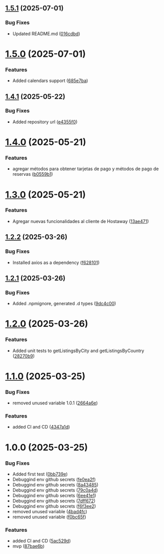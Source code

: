 ## [1.5.1](https://github.com/jcjiron/hostaway-ts/compare/v1.5.0...v1.5.1) (2025-07-01)


### Bug Fixes

* Updated README.md ([016cdbd](https://github.com/jcjiron/hostaway-ts/commit/016cdbd4a4566dc334843c4cd17dfb3d65f822c0))

# [1.5.0](https://github.com/jcjiron/hostaway-ts/compare/v1.4.1...v1.5.0) (2025-07-01)


### Features

* Added calendars support ([685e7ba](https://github.com/jcjiron/hostaway-ts/commit/685e7ba736182852b3646c0e195baee129271f36))

## [1.4.1](https://github.com/jcjiron/hostaway-ts/compare/v1.4.0...v1.4.1) (2025-05-22)


### Bug Fixes

* Added repository url ([e4355f0](https://github.com/jcjiron/hostaway-ts/commit/e4355f080d3754f45c1066435caaebfb59720764))

# [1.4.0](https://github.com/jcjiron/hostaway-ts/compare/v1.3.0...v1.4.0) (2025-05-21)


### Features

* agregar métodos para obtener tarjetas de pago y métodos de pago de reservas ([b0559b1](https://github.com/jcjiron/hostaway-ts/commit/b0559b1a7825eef7e5685f20b1ce6c1429522716))

# [1.3.0](https://github.com/jcjiron/hostaway-ts/compare/v1.2.2...v1.3.0) (2025-05-21)


### Features

* Agregar nuevas funcionalidades al cliente de Hostaway ([13ae471](https://github.com/jcjiron/hostaway-ts/commit/13ae471f0860cb1504ac2da3d1bd02432d2d12a5))

## [1.2.2](https://github.com/jcjiron/hostaway-ts/compare/v1.2.1...v1.2.2) (2025-03-26)


### Bug Fixes

* Installed axios as a dependency ([f628101](https://github.com/jcjiron/hostaway-ts/commit/f62810158656f22fcad7e5842f14539832cb45c0))

## [1.2.1](https://github.com/jcjiron/hostaway-ts/compare/v1.2.0...v1.2.1) (2025-03-26)


### Bug Fixes

* Added .npmignore, generated .d types ([9dc4c00](https://github.com/jcjiron/hostaway-ts/commit/9dc4c00fe99931c590d6d368a974d14c0c1d4a7f))

# [1.2.0](https://github.com/jcjiron/hostaway-ts/compare/v1.1.0...v1.2.0) (2025-03-26)


### Features

* Added unit tests to getListingsByCity and getListingsByCountry ([28270b9](https://github.com/jcjiron/hostaway-ts/commit/28270b9fb12bfe22fb8b5bbfcbfab122a945da88))

# [1.1.0](https://github.com/jcjiron/hostaway-ts/compare/v1.0.0...v1.1.0) (2025-03-25)


### Bug Fixes

* removed unused variable 1.0.1 ([2664a6e](https://github.com/jcjiron/hostaway-ts/commit/2664a6e31f24bb05d91ad26f7b31f1bba50bd5d9))


### Features

* added CI and CD ([4347a1d](https://github.com/jcjiron/hostaway-ts/commit/4347a1d7b4f6e7319e4eadf62372105b86ce9940))

# 1.0.0 (2025-03-25)


### Bug Fixes

* Added first test ([0bb739e](https://github.com/jcjiron/hostaway-ts/commit/0bb739ee7abb32a29b2aaeaa97d1c5db85f6521b))
* Debuggind env github secrets ([fe0ea2f](https://github.com/jcjiron/hostaway-ts/commit/fe0ea2fc207d16c65aba88721c71acc620cd4eff))
* Debuggind env github secrets ([8a43485](https://github.com/jcjiron/hostaway-ts/commit/8a4348594920dc523199cc1ffc89b1d0ccd71890))
* Debuggind env github secrets ([79c0a4d](https://github.com/jcjiron/hostaway-ts/commit/79c0a4d7088ba650e7548129b8f9b2365069e7de))
* Debuggind env github secrets ([6ee41e1](https://github.com/jcjiron/hostaway-ts/commit/6ee41e1662dd96e4fcf33e55072233eb3e287ef9))
* Debuggind env github secrets ([7dff672](https://github.com/jcjiron/hostaway-ts/commit/7dff672abdb45492bc2ab6c52e1ad1a7f369ce35))
* Debuggind env github secrets ([f6f3ee2](https://github.com/jcjiron/hostaway-ts/commit/f6f3ee2d138b8eee3e69f6bc8fef1b6ffb84d05c))
* removed unused variable ([4bad4fc](https://github.com/jcjiron/hostaway-ts/commit/4bad4fc493377a17404d64c7a63c8b14e47ff914))
* removed unused variable ([f0bc65f](https://github.com/jcjiron/hostaway-ts/commit/f0bc65f73826227195be52dc4976b678e2d37ecd))


### Features

* added CI and CD ([5ac529d](https://github.com/jcjiron/hostaway-ts/commit/5ac529d8d54b2187de1e9a517a4cbd63f227ebe3))
* mvp ([87bae6b](https://github.com/jcjiron/hostaway-ts/commit/87bae6bc8b0e3044ccf6a1ce4b515c353458a128))
